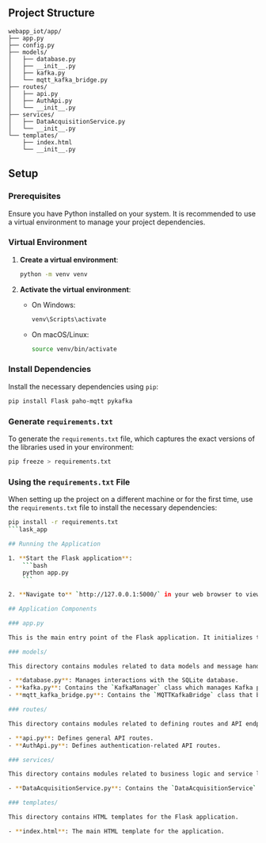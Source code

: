 ## Project Structure

```
webapp_iot/app/
├── app.py
├── config.py
├── models/
│   ├── database.py
│   ├── __init__.py
│   ├── kafka.py
│   └── mqtt_kafka_bridge.py
├── routes/
│   ├── api.py
│   ├── AuthApi.py
│   └── __init__.py
├── services/
│   ├── DataAcquisitionService.py
│   └── __init__.py
└── templates/
    ├── index.html
    └── __init__.py
```

## Setup

### Prerequisites

Ensure you have Python installed on your system. It is recommended to use a virtual environment to manage your project dependencies.

### Virtual Environment

1. **Create a virtual environment**:
    ```bash
    python -m venv venv
    ```

2. **Activate the virtual environment**:
    - On Windows:
        ```bash
        venv\Scripts\activate
        ```
    - On macOS/Linux:
        ```bash
        source venv/bin/activate
        ```

### Install Dependencies

Install the necessary dependencies using `pip`:

```bash
pip install Flask paho-mqtt pykafka
```

### Generate `requirements.txt`

To generate the `requirements.txt` file, which captures the exact versions of the libraries used in your environment:

```bash
pip freeze > requirements.txt
```

### Using the `requirements.txt` File

When setting up the project on a different machine or for the first time, use the `requirements.txt` file to install the necessary dependencies:

```bash
pip install -r requirements.txt
```lask_app

## Running the Application

1. **Start the Flask application**:
    ```bash
    python app.py
    ```

2. **Navigate to** `http://127.0.0.1:5000/` in your web browser to view the application.

## Application Components

### app.py

This is the main entry point of the Flask application. It initializes the Kafka consumer and the MQTT-Kafka bridge, and sets up the necessary routes.

### models/

This directory contains modules related to data models and message handling.

- **database.py**: Manages interactions with the SQLite database.
- **kafka.py**: Contains the `KafkaManager` class which manages Kafka producers and consumers.
- **mqtt_kafka_bridge.py**: Contains the `MQTTKafkaBridge` class that bridges messages between MQTT and Kafka.

### routes/

This directory contains modules related to defining routes and API endpoints.

- **api.py**: Defines general API routes.
- **AuthApi.py**: Defines authentication-related API routes.

### services/

This directory contains modules related to business logic and service layers.

- **DataAcquisitionService.py**: Contains the `DataAcquisitionService` class for handling data acquisition tasks.

### templates/

This directory contains HTML templates for the Flask application.

- **index.html**: The main HTML template for the application.
